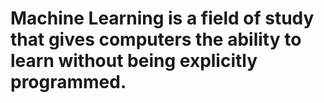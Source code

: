 # Machine Learning is a field of study that gives computers the ability to learn without being explicitly programmed.


